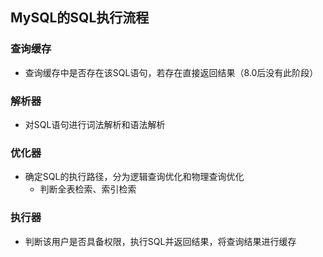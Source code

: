 ## MySQL的SQL执行流程

### 查询缓存

- 查询缓存中是否存在该SQL语句，若存在直接返回结果（8.0后没有此阶段）

### 解析器

- 对SQL语句进行词法解析和语法解析

### 优化器

- 确定SQL的执行路径，分为逻辑查询优化和物理查询优化
  - 判断全表检索、索引检索

### 执行器

- 判断该用户是否具备权限，执行SQL并返回结果，将查询结果进行缓存